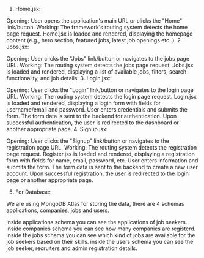 1. Home.jsx:

Opening:
User opens the application's main URL or clicks the "Home" link/button.
Working:
The framework's routing system detects the home page request.
Home.jsx is loaded and rendered, displaying the homepage content (e.g., hero section, featured jobs, latest job openings etc..).
2. Jobs.jsx:

Opening:
User clicks the "Jobs" link/button or navigates to the jobs page URL.
Working:
The routing system detects the jobs page request.
Jobs.jsx is loaded and rendered, displaying a list of available jobs, filters, search functionality, and job details.
3. Login.jsx:

Opening:
User clicks the "Login" link/button or navigates to the login page URL.
Working:
The routing system detects the login page request.
Login.jsx is loaded and rendered, displaying a login form with fields for username/email and password.
User enters credentials and submits the form.
The form data is sent to the backend for authentication.
Upon successful authentication, the user is redirected to the dashboard or another appropriate page.
4. Signup.jsx:

Opening:
User clicks the "Signup" link/button or navigates to the registration page URL.
Working:
The routing system detects the registration page request.
Register.jsx is loaded and rendered, displaying a registration form with fields for name, email, password, etc.
User enters information and submits the form.
The form data is sent to the backend to create a new user account.
Upon successful registration, the user is redirected to the login page or another appropriate page.

5. For Database:

We are using MongoDB Atlas for storing the data, there are 4 schemas applications, companies, jobs and users.

inside applications schema you can see the applications of job seekers.
inside companies schema you can see how many companies are registerd.
inside the jobs schema you can see which kind of jobs are available for the job seekers based on their skills.
inside the users schema you can see the job seeker, recruiters and admin registration details.
